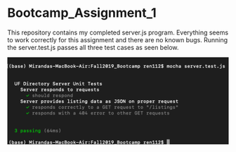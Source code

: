 # Bootcamp_Assignment_1
This repository contains my completed server.js program. Everything seems to work correctly for this assignment and there are no known bugs. Running the server.test.js passes all three test cases as seen below.


![Server test](servertest.png)
